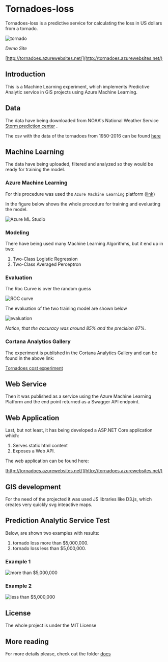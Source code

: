 # Tornadoes-loss

Tornadoes-loss is a predictive service for calculating the loss in US dollars from a tornado. 

![tornado](images/supercell.jpg)

*Demo Site*

[http://tornadoes.azurewebsites.net/](http://tornadoes.azurewebsites.net/)


## Introduction

This is a Machine Learning experiment, which implements Predictive Analytic service in GIS projects using Azure Machine Learning.


## Data

The data have being downloaded from NOAA's National Weather Service [Storm prediction center](http://www.spc.noaa.gov/wcm/#jmc) .

The csv with the data of the tornadoes from 1950-2016 can be found [here](data/All_tornadoes_with_headers.csv)

## Machine Learning

The data have being uploaded, filtered and analyzed so they would be ready for training the model.

### Azure Machine Learning

For this procedure was used the `Azure Machine Learning` platform ([link](studio.azureml.net/)) 

In the figure below shows the whole procedure for training and eveluating the model.

![Azure ML Studio](images/model.jpg)

### Modeling

There have being used many Machine Learning Algorithms, but it end up in two:

1. Two-Class Logistic Regression 
2. Two-Class Averaged Perceptron 


### Evaluation 

The Roc Curve is over the random guess 

![ROC curve](images/roc.jpg)

The evaluation of the two training model are shown below 

![evaluation](images/results.jpg)

 *Notice, that the accuracy was around 85% and the precision 87%.*

### Cortana Analytics Gallery 

The experiment is published in the Cortana Analytics Gallery and can be found in the above link:

[Tornadoes cost experiment](https://gallery.cortanaintelligence.com/Experiment/Tornadoes-cost-experiment-1)

## Web Service

Then it was published as a service using the Azure Machine Learning Platform and the end point returned as a Swagger API endpoint.


## Web Application

Last, but not least, it has being developed a ASP.NET Core application which:

1. Serves static html content
2. Exposes a Web API.

The web application can be found here:

[http://tornadoes.azurewebsites.net/](http://tornadoes.azurewebsites.net/)

## GIS development

For the need of the projected it was used JS libraries like D3.js, which creates very quickly svg inteactive maps.

## Prediction Analytic Service Test

Below, are shown two examples with results:
1. tornado loss more than $5,000,000.
2. tornado loss less than $5,000,000.

### Example 1

![more than $5,000,000](images/more.jpg) 

### Example 2

![less than $5,000,000](images/less.jpg)


## License

The whole project is under the MIT License

## More reading

For more details please, check out the folder [docs](/docs)
